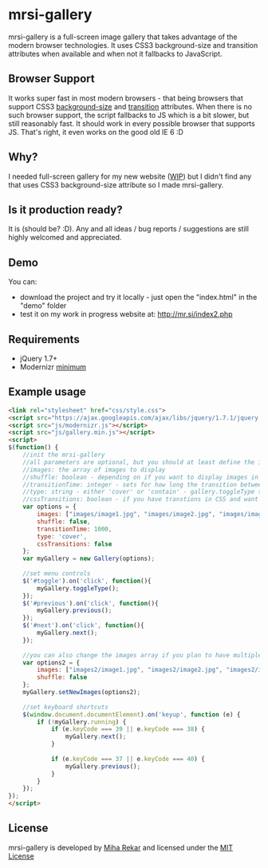 mrsi-gallery
=============

mrsi-gallery is a full-screen image gallery that takes advantage of the modern browser technologies. It uses CSS3 background-size and transition attributes when available and when not it fallbacks to JavaScript.

Browser Support
-------

It works super fast in most modern browsers - that being browsers that support CSS3 [background-size](http://www.w3schools.com/cssref/css3_pr_background-size.asp) and [transition](http://www.w3schools.com/cssref/css3_pr_transition.asp) attributes. When there is no such browser support, the script fallbacks to JS which is a bit slower, but still reasonably fast. It should work in every possible browser that supports JS. That's right, it even works on the good old IE 6 :D

Why?
-------

I needed full-screen gallery for my new website ([WIP](http://mr.si/index2.php)) but I didn't find any that uses CSS3 background-size attribute so I made mrsi-gallery.

Is it production ready?
-------

It is (should be? :D). Any and all ideas / bug reports / suggestions are still highly welcomed and appreciated.

Demo
-------

You can:

* download the project and try it locally - just open the "index.html" in the "demo" folder
* test it on my work in progress website at: http://mr.si/index2.php

Requirements
-------

* jQuery 1.7+
* Modernizr [minimum](http://www.modernizr.com/download/#-backgroundsize-csstransitions-iepp-prefixed-testprop-testallprops-domprefixes)

Example usage
-------
```html
<link rel="stylesheet" href="css/style.css">
<script src="https://ajax.googleapis.com/ajax/libs/jquery/1.7.1/jquery.min.js"></script>
<script src="js/modernizr.js"></script>
<script src="js/gallery.min.js"></script>
<script>
$(function() {
	//init the mrsi-gallery
	//all parameters are optional, but you should at least define the images if you want something to show :P
	//images: the array of images to display
	//shuffle: boolean - depending on if you want to display images in random order or not
	//transitionTime: integer - sets for how long the transition between images last on image change
	//type: string - either 'cover' or 'contain' - gallery.toggleType toggles between them
	//cssTransitions: boolean - if you have transtions in CSS and want to use that. It gives it major performance boost.
	var options = {
		images: ["images/image1.jpg", "images/image2.jpg", "images/image3.jpg"], //array of paths to images
		shuffle: false,
		transitionTime: 1000,
		type: 'cover',
		cssTransitions: false
	};
	var myGallery = new Gallery(options);
	
	//set menu controls
	$('#toggle').on('click', function(){
		myGallery.toggleType();
	});
	$('#previous').on('click', function(){
		myGallery.previous();
	});
	$('#next').on('click', function(){
		myGallery.next();
	});
	
	//you can also change the images array if you plan to have multiple galleries	
	var options2 = {
		images: ["images2/image1.jpg", "images2/image2.jpg", "images2/image3.jpg"], //array of paths to images in second gallery
		shuffle: false
	};
	myGallery.setNewImages(options2);
	
	//set keyboard shortcuts
	$(window.document.documentElement).on('keyup', function (e) {
		if (!myGallery.running) {
			if (e.keyCode === 39 || e.keyCode === 38) {
				myGallery.next();
			}
			
			if (e.keyCode === 37 || e.keyCode === 40) {
				myGallery.previous();
			}
		}
	});
});
</script>
```

License
-------

mrsi-gallery is developed by [Miha Rekar](http://mr.si/) and licensed under the [MIT License](http://creativecommons.org/licenses/MIT/)